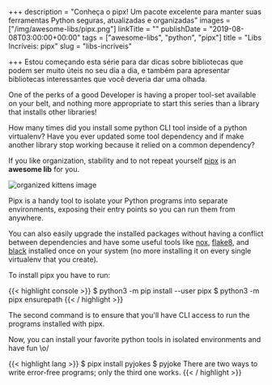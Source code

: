 +++
description = "Conheça o pipx! Um pacote excelente para manter suas ferramentas Python seguras, atualizadas e organizadas"
images = ["/img/awesome-libs/pipx.png"]
linkTitle = ""
publishDate = "2019-08-08T03:00:00+00:00"
tags = ["awesome-libs", "python", "pipx"]
title = "Libs Incríveis: pipx"
slug = "libs-incriveis"

+++
Estou começando esta série para dar dicas sobre bibliotecas que podem ser muito úteis no seu dia a dia, e também para apresentar bibliotecas interessantes que você deveria dar uma olhada.

One of the perks of a good Developer is having a proper tool-set available on your belt, and nothing more appropriate to start this series than a library that installs other libraries!

How many times did you install some python CLI tool inside of a python virtualenv? Have you ever updated some tool dependency and if make another library stop working because it relied on a common dependency?

If you like organization, stability and to not repeat yourself [pipx](https://pipxproject.github.io/pipx/) is an **awesome lib** for you.

![organized kittens image](/img/memes/organized-kittens.jpg)

Pipx is a handy tool to isolate your Python programs into separate environments, exposing their entry points so you can run them from anywhere.

You can also easily upgrade the installed packages without having a conflict between dependencies and have some useful tools like [nox](https://nox.thea.codes/en/stable/), [flake8](http://flake8.pycqa.org/en/latest/), and [black](https://black.readthedocs.io/en/stable/) installed once on your system (no more installing it on every single virtualenv that you create).

To install pipx you have to run:

{{< highlight console >}}
$ python3 -m pip install --user pipx
$ python3 -m pipx ensurepath
{{< / highlight >}}

The second command is to ensure that you'll have CLI access to run the programs installed with pipx.

Now, you can install your favorite python tools in isolated environments and have fun \\o/

{{< highlight lang >}}
$ pipx install pyjokes
$ pyjoke
There are two ways to write error-free programs; only the third one works.
{{< / highlight >}}
